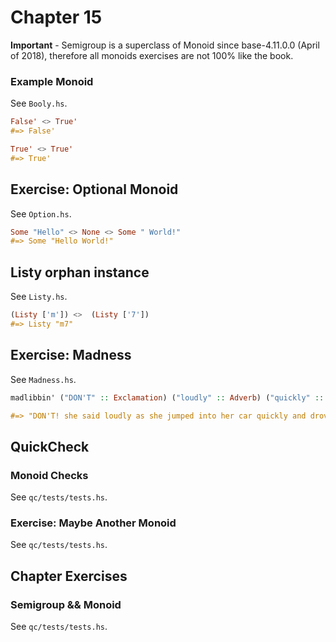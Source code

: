 # Chapter 15

**Important** - Semigroup is a superclass of Monoid since base-4.11.0.0 (April of 2018), therefore all monoids exercises are not 100% like the book.

### Example Monoid

See `Booly.hs`.

```haskell
False' <> True'
#=> False'

True' <> True'
#=> True'
```

## Exercise: Optional Monoid

See `Option.hs`.

```haskell
Some "Hello" <> None <> Some " World!"
#=> Some "Hello World!"
```

## Listy orphan instance

See `Listy.hs`.

```haskell
(Listy ['m']) <>  (Listy ['7'])
#=> Listy "m7"
```

## Exercise: Madness

See `Madness.hs`.

```haskell
madlibbin' ("DON'T" :: Exclamation) ("loudly" :: Adverb) ("quickly" :: Noun) ("pretty" :: Adjective)

#=> "DON'T! she said loudly as she jumped into her car quickly and drove off with her pretty wife."
```

## QuickCheck

### Monoid Checks

See `qc/tests/tests.hs`.

### Exercise: Maybe Another Monoid

See `qc/tests/tests.hs`.

## Chapter Exercises

### Semigroup && Monoid

See `qc/tests/tests.hs`.
